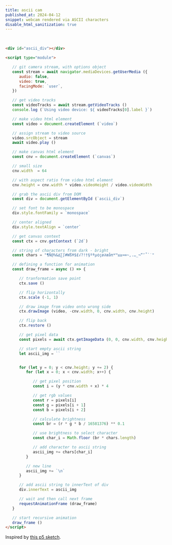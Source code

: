 ```yaml
---
title: ascii cam
published_at: 2024-04-12
snippet: webcam rendered via ASCII characters
disable_html_sanitization: true
---
```


<div id="ascii_div"></div>

<script type="module">
   const stream = await navigator.mediaDevices.getUserMedia ({ 
      audio: false,
      video: true,
      facingMode: `user`,
   })

   const videoTracks = await stream.getVideoTracks ()
   console.log (`Using video device: ${ videoTracks[0].label }`)

   const video = document.createElement (`video`)
   video.srcObject = stream
   await video.play ()

   const cnv = document.createElement (`canvas`)
   cnv.width  = 64
   cnv.height = cnv.width * video.videoHeight / video.videoWidth

   const div = document.getElementById (`ascii_div`)
   div.style.fontFamily = `monospace`
   div.style.textAlign = `center`

   const ctx = cnv.getContext (`2d`)

   const chars = "¶Ñ@%&∆∑∫#Wß¥$£√?!†§ºªµ¢çø∂æåπ*™≤≥≈∞~,.…_¬“‘˚`˙"

   const draw_frame = async () => {

      ctx.save ()
      ctx.scale (-1, 1)
      ctx.drawImage (video, -cnv.width, 0, cnv.width, cnv.height)
      ctx.restore ()

      const pixels = await ctx.getImageData (0, 0, cnv.width, cnv.height).data

      let ascii_img = ``

      for (let y = 0; y < cnv.height; y += 2) {
         for (let x = 0; x < cnv.width; x++) {
            const i = (y * cnv.width + x) * 4
            const r = pixels[i]
            const g = pixels[i + 1]
            const b = pixels[i + 2]
            const br = (r * g * b / 16581376) ** 0.1
            const char_i = Math.floor (br * chars.length)
            ascii_img += chars[char_i]
         }
         ascii_img += `\n`
      }

      div.innerText = ascii_img

      requestAnimationFrame (draw_frame)
   }

   draw_frame ()
</script>


<br>

```html
<div id="ascii_div"></div>

<script type="module">

   // git camera stream, with options object   
   const stream = await navigator.mediaDevices.getUserMedia ({ 
      audio: false,
      video: true,
      facingMode: `user`,
   })

   // get video tracks
   const videoTracks = await stream.getVideoTracks ()
   console.log (`Using video device: ${ videoTracks[0].label }`)

   // make video html element
   const video = document.createElement (`video`)

   // assign stream to video source
   video.srcObject = stream
   await video.play ()

   // make canvas html element
   const cnv = document.createElement (`canvas`)

   // small size
   cnv.width  = 64

   // with aspect ratio from video html element
   cnv.height = cnv.width * video.videoHeight / video.videoWidth

   // grab the ascii div from DOM
   const div = document.getElementById (`ascii_div`)

   // set font to be monospace
   div.style.fontFamily = `monospace`

   // center aligned
   div.style.textAlign = `center`

   // get canvas context
   const ctx = cnv.getContext (`2d`)

   // string of characters from dark - bright
   const chars = "¶Ñ@%&∆∑∫#Wß¥$£√?!†§ºªµ¢çø∂æåπ*™≤≥≈∞~,.…_¬“‘˚`˙"

   // defining a function for animation
   const draw_frame = async () => {

      // tranformation save point
      ctx.save ()

      // flip horizontally
      ctx.scale (-1, 1)

      // draw image from video onto wrong side
      ctx.drawImage (video, -cnv.width, 0, cnv.width, cnv.height)

      // flip back
      ctx.restore ()

      // get pixel data
      const pixels = await ctx.getImageData (0, 0, cnv.width, cnv.height).data

      // start empty ascii string
      let ascii_img = ``


      for (let y = 0; y < cnv.height; y += 2) {
         for (let x = 0; x < cnv.width; x++) {

            // get pixel position
            const i = (y * cnv.width + x) * 4

            // get rgb values
            const r = pixels[i]
            const g = pixels[i + 1]
            const b = pixels[i + 2]

            // calculate brightness
            const br = (r * g * b / 16581376) ** 0.1

            // use brightness to select character
            const char_i = Math.floor (br * chars.length)

            // add character to ascii string
            ascii_img += chars[char_i]
         }

         // new line 
         ascii_img += `\n`
      }

      // add ascii string to innerText of div
      div.innerText = ascii_img

      // wait and then call next frame
      requestAnimationFrame (draw_frame)
   }

   // start recursive animation
   draw_frame ()
</script>
```

Inspired by [this p5 sketch](https://editor.p5js.org/codingtrain/sketches/KTVfEcpWx).

